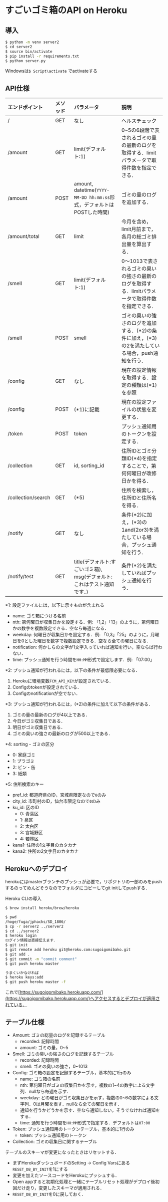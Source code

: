 # すごいゴミ箱のAPI on Heroku

## 導入
``` bash
$ python -m venv server2
$ cd server2
$ source bin/activate
$ pip install -r requirements.txt
$ python server.py
```

Windowsは`$ Script\activate` でactivateする

## API仕様

|エンドポイント|メソッド|パラメータ|説明|
|:--|:--|:--|:--|
|/|GET|なし|ヘルスチェック|
|/amount|GET|limit(デフォルト:1)|0~5の6段階で表されるゴミの量の最新のログを取得する．limitパラメータで取得件数を指定できる．|
|/amount|POST|amount, datetime(`YYYY-MM-DD hh:mm:ss`形式，デフォルトはPOSTした時間)|ゴミの量のログを追加する．|
|/amount/total|GET|limit|今月を含め，limit月前まで，各月の総ゴミ排出量を算出する．|
|/smell|GET|limit(デフォルト:1)|0〜1013で表されるゴミの臭いの強さの最新のログを取得する．limitパラメータで取得件数を指定できる．|
|/smell|POST|smell|ゴミの臭いの強さのログを追加する．(*2)の条件に加え，(*3)の2を満たしている場合，push通知を行う．|
|/config|GET|なし|現在の設定情報を取得する．設定の種類は(*1)を参照|
|/config|POST|(*1)に記載|現在の設定ファイルの状態を変更する．|
|/token|POST|token|プッシュ通知用のトークンを設定する．|
|/collection|GET|id, sorting_id|住所IDとゴミ分類ID(*4)を指定することで，第何何曜日が改修日かを得る．|
|/collection/search|GET|(*5)|住所を検索し，住所IDと住所名を得る．|
|/notify|GET|なし|条件(*2)に加え，(*3)の1and(2or3)を満たしている場合，プッシュ通知を行う．|
|/notify/test|GET|title(デフォルト:すごいゴミ箱), msg(デフォルト:これはテスト通知です．)|条件(*2)を満たしていればプッシュ通知を行う．|

*1: 設定ファイルには，以下に示すものが含まれる
- name: ゴミ箱につける名前
- nth: 第何曜日が収集日かを設定する．例: 「1,2」「13」のように，第何曜日かの数字を複数設定できる．空なら毎週になる．
- weekday: 何曜日が収集日かを設定する．例: 「0,3」「25」のように，月曜日を0とした曜日を数字で複数設定できる．空なら全ての曜日になる．
- notification: 何かしらの文字が1文字入っていれば通知を行い，空ならば行わない．
- time: プッシュ通知を行う時間を`HH:MM`形式で設定します．例: 「07:00」 

*2: プッシュ通知が行われるには，以下の条件が最低限必要になる．
1. Herokuに環境変数`FCM_API_KEY`が設定されている．
2. Configのtokenが設定されている．
3. Configのnotificationが空でない．

*3: プッシュ通知が行われるには，(*2)の条件に加えて以下の条件がある．
1. ゴミの量の最新のログが4以上である．
2. 今日がゴミ収集日である．
3. 明日がゴミ収集日である．
4. ゴミの臭いの強さの最新のログが500以上である．

*4: sorting - ゴミの区分  
- 0: 家庭ゴミ
- 1: プラゴミ
- 2: ビン・缶
- 3: 紙類

*5: 住所検索のキー
- pref_id: 都道府県のID，宮城県限定なので`0`のみ
- city_id: 市町村のID，仙台市限定なので`0`のみ
- ku_id: 区のID 
    - 0: 青葉区
    - 1: 泉区
    - 2: 太白区
    - 3: 宮城野区
    - 4: 若林区
- kana1: 住所の1文字目のカタカナ
- kana2: 住所の2文字目のカタカナ

## Herokuへのデプロイ
herokuにはmasterブランチのプッシュが必要で，リポジトリの一部のみをpushするのってめんどそうなのでフォルダにコピーしてgit initしてpushする．

Heroku CLIの導入
``` bash
$ brew install heroku/brew/heroku
```

``` bash
$ pwd
/hoge/fuga/jphacks/SD_1806/
$ cp -r server2 ../server2
$ cd ../server2
$ heroku login
ログイン情報は直接伝えます．
$ git init
$ git remote add heroku git@heroku.com:sugoigomibako.git
$ git add .
$ git commit -m "commit comment"
$ git push heroku master

うまくいかなければ
$ heroku keys:add
$ git push heroku master -f
```

これで[https://sugoigomibako.herokuapp.com/](https://sugoigomibako.herokuapp.com/)へアクセスするとデプロイが適用されている．

## テーブル仕様
- Amount: ゴミの総量のログを記録するテーブル
    - recorded: 記録時間
    - amount: ゴミの量，0~5
- Smell: ゴミの臭いの強さのログを記録するテーブル
    - recorded: 記録時間
    - smell: ゴミの臭いの強さ，0~1013
- Config: ゴミ箱の設定を記録するテーブル，基本的に1行のみ
    - name: ゴミ箱の名前
    - nth: 第何曜日がゴミの収集日かを示す，複数の1~4の数字による文字列．nullなら毎週を示す．
    - weekday: どの曜日がゴミ収集日かを示す，複数の0~6の数字による文字列．0は月曜を表す．nullなら全ての曜日を示す．
    - 通知を行うかどうかを示す．空なら通知しない，そうでなければ通知をする．
    - time: 通知を行う時間を`HH:MM`形式で指定する．デフォルトは`07:00`
- Token: プッシュ通知用のトークンテーブル，基本的に1行のみ
    - token: プッシュ通知用のトークン 
- Collection: ゴミの収集日に関するテーブル

テーブルのスキーマが変更になったときはリセットする．
- まずHerokuダッシュボードのSetting -> Config Varsにある`RESET_DB_BY_INIT`を1にする
- 変更を加えたソースコードをHerokuにプッシュする．
- Open appすると初期化処理と一緒にテーブルリセット処理がデプロイ後初回だけ走り，変更したスキーマが適用される．
- `RESET_DB_BY_INIT`を0に戻しておく．